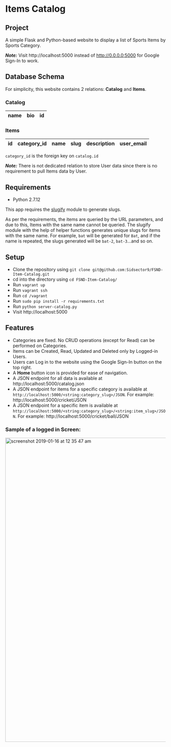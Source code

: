 # Items Catalog
## Project
A simple Flask and Python-based website to display a list of Sports Items by Sports Category.

_**Note:**_ Visit http://localhost:5000 instead of http://0.0.0.0:5000 for Google Sign-In to work.

## Database Schema
For simplicity, this website contains 2 relations: **Catalog** and **Items**.

### Catalog
| name | bio | id |
|------|-----|----|

### Items
| id | category_id | name | slug | description | user_email |
|----|-------------|------|------|-------------|------------|

`category_id` is the foreign key on `catalog.id`

_**Note:**_ There is not dedicated relation to store User data since there is no requirement to pull Items data by User.

## Requirements
- Python 2.7.12

This app requires the [slugify](https://github.com/un33k/python-slugify) module to generate slugs.

As per the requirements, the items are queried by the URL parameters, and due to this, Items with the same name cannot be queried.
The slugify module with the help of helper functions generates unique slugs for items with the same name.
For example, `bat` will be generated for `Bat`, and if the name is repeated, the slugs generated will be `bat-2`, `bat-3`...and so on.

## Setup
- Clone the repository using `git clone git@github.com:Sidsector9/FSND-Item-Catalog.git`
- cd into the directory using `cd FSND-Item-Catalog/`
- Run `vagrant up`
- Run `vagrant ssh`
- Run `cd /vagrant`
- Run `sudo pip install -r requirements.txt`
- Run `python server-catalog.py`
- Visit http://localhost:5000

## Features
- Categories are fixed. No CRUD operations (except for Read) can be performed on Categories.
- Items can be Created, Read, Updated and Deleted only by Logged-in Users.
- Users can Log in to the website using the Google Sign-In button on the top right.
- A **Home** button icon is provided for ease of navigation.
- A JSON endpoint for all data is available at http://localhost:5000/catalog.json
- A JSON endpoint for items for a specific category is available at `http://localhost:5000/<string:category_slug>/JSON`. For example: http://localhost:5000/cricket/JSON
- A JSON endpoint for a specific item is available at `http://localhost:5000/<string:category_slug>/<string:item_slug>/JSON`. For example: http://localhost:5000/cricket/ball/JSON

### Sample of a logged in Screen: 
<img width="953" alt="screenshot 2019-01-16 at 12 35 47 am" src="https://user-images.githubusercontent.com/17757960/51435907-74225000-1ca8-11e9-9f5d-17e72deffb4b.png">
